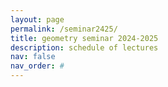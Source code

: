 ```yaml
---
layout: page
permalink: /seminar2425/
title: geometry seminar 2024-2025
description: schedule of lectures
nav: false
nav_order: #
---
```


<div id="seminar-schedule"></div>
<script src="https://researchseminars.org/embed_seminars.js"></script>
<script>
    document.addEventListener('DOMContentLoaded', function() {
        seminarEmbedder.initialize({
            container: '#seminar-schedule',
            shortname: 'vcugeomandtop',
            startDate: '2024-08-25',
            endDate: '2025-05-05',
            addCSS: true
        });
    });
</script>
